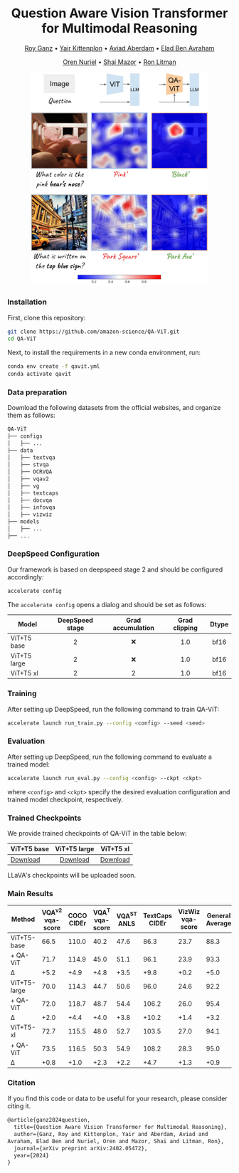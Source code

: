 
<h1 align="center">
  <br>
Question Aware Vision Transformer for Multimodal Reasoning
  <br>
</h1>
<p align="center">
  <a href="https://royg27.github.io/">Roy Ganz</a> •
  <a href="https://www.amazon.science/author/yair-kittenplon">Yair Kittenplon</a> •
  <a href="https://www.amazon.science/author/aviad-aberdam">Aviad Aberdam</a> •
  <a href="https://www.amazon.science/author/elad-ben-avraham">Elad Ben Avraham</a>
  <p align="center">
  <a href="https://www.amazon.science/author/oren-nuriel">Oren Nuriel</a> •
  <a href="https://www.amazon.science/author/shai-mazor">Shai Mazor</a> •
  <a href="https://www.amazon.science/author/ron-litman">Ron Litman</a>
</p>

<p align="center">
  <img src="figs/qavit.png" style="width: 400px; height: auto;"/>
</p>

### Installation

First, clone this repository:

```bash
git clone https://github.com/amazon-science/QA-ViT.git
cd QA-ViT
```

Next, to install the requirements in a new conda environment, run:

```bash
conda env create -f qavit.yml
conda activate qavit
```

### Data preparation 

Download the following datasets from the official websites, and organize them as follows:


    QA-ViT
    ├── configs
    │   ├── ...
    ├── data
    │   ├── textvqa
    │   ├── stvqa
    │   ├── OCRVQA
    │   ├── vqav2
    │   ├── vg
    │   ├── textcaps
    │   ├── docvqa
    │   ├── infovqa
    │   ├── vizwiz
    ├── models
    │   ├── ...
    ├── ...


### DeepSpeed Configuration

Our framework is based on deepspeed stage 2 and should be configured accordingly:

```bash
accelerate config
```
The `accelerate config` opens a dialog and should be set as follows:

Model | DeepSpeed stage | Grad accumulation | Grad clipping | Dtype
--- | :---: | :---: |:-------------:| :---:
ViT+T5 base | 2 | ❌ |      1.0      | bf16 |
ViT+T5 large | 2 | ❌ |       1.0       | bf16 |
ViT+T5 xl | 2 | 2 |       1.0       | bf16 |

 
### Training
After setting up DeepSpeed, run the following command to train QA-ViT:
```bash
accelerate launch run_train.py --config <config> --seed <seed>
```
### Evaluation

After setting up DeepSpeed, run the following command to evaluate a trained model:
 
```bash
accelerate launch run_eval.py --config <config> --ckpt <ckpt>
```

where `<config>`  and `<ckpt>` specify the desired evaluation configuration and trained model checkpoint, respectively.

### Trained Checkpoints

We provide trained checkpoints of QA-ViT in the table below:

ViT+T5 base | ViT+T5 large | ViT+T5 xl |
--- | :---: | :---: |
<a href="https://awscv-public-data.s3.us-west-2.amazonaws.com/qavit/checkpoint/vit%2Bt5/qavit-base2.pth">Download</a> | <a href="https://awscv-public-data.s3.us-west-2.amazonaws.com/qavit/checkpoint/vit%2Bt5/qavit-large.pth">Download</a> | <a href="https://awscv-public-data.s3.us-west-2.amazonaws.com/qavit/checkpoint/vit%2Bt5/qavit-xl.pth">Download</a> 

LLaVA's checkpoints will be uploaded soon.

### Main Results

| Method             | VQA<sup>v2</sup> <br> vqa-score | COCO  <br> CIDEr | VQA<sup>T</sup>  <br> vqa-score | VQA<sup>ST</sup> <br> ANLS | TextCaps <br> CIDEr | VizWiz <br> vqa-score | General <br> Average | Scene-Text <br> Average |
|--------------------|---------------------------------|------------------|------------------|----------------------------|-----------|---------|----------------------|-------------------------|
| ViT+T5-base        | 66.5                            | 110.0            | 40.2             | 47.6                       | 86.3      | 23.7    | 88.3                 | 65.1                    |
| + QA-ViT         | 71.7                            | 114.9            | 45.0             | 51.1                       | 96.1      | 23.9    | 93.3                 | 72.1                    |
| Δ                  |+5.2                            | +4.9             | +4.8             | +3.5                       | +9.8      | +0.2    | +5.0                 | +7.0                    |
| ViT+T5-large       | 70.0                            | 114.3            | 44.7             | 50.6                       | 96.0      | 24.6    | 92.2                 | 71.8                    |
| + QA-ViT         | 72.0                            | 118.7            | 48.7             | 54.4                       | 106.2     | 26.0    | 95.4                 | 78.9                    |
| Δ                  | +2.0                            | +4.4             | +4.0             | +3.8                       | +10.2     | +1.4    | +3.2                 | +7.1                    |
| ViT+T5-xl          | 72.7                            | 115.5            | 48.0             | 52.7                       | 103.5     | 27.0    | 94.1                 | 77.0                    |
| + QA-ViT         | 73.5                            | 116.5            | 50.3             | 54.9                       | 108.2     | 28.3    | 95.0                 | 80.4                    |
| Δ                  | +0.8                            | +1.0             | +2.3             | +2.2                       | +4.7      | +1.3    | +0.9                 | +3.4                    |


### Citation
If you find this code or data to be useful for your research, please consider citing it.


    @article{ganz2024question,
      title={Question Aware Vision Transformer for Multimodal Reasoning},
      author={Ganz, Roy and Kittenplon, Yair and Aberdam, Aviad and Avraham, Elad Ben and Nuriel, Oren and Mazor, Shai and Litman, Ron},
      journal={arXiv preprint arXiv:2402.05472},
      year={2024}
    }
